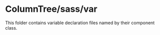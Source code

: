 # ColumnTree/sass/var

This folder contains variable declaration files named by their component class.
